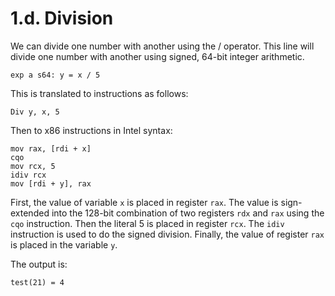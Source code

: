 # 1.d. Division

We can divide one number with another using the / operator. This line will divide one number with another using signed, 64-bit integer arithmetic.

```
exp a s64: y = x / 5
```

This is translated to instructions as follows:

```
Div y, x, 5
```

Then to x86 instructions in Intel syntax:

```
mov rax, [rdi + x]
cqo
mov rcx, 5
idiv rcx
mov [rdi + y], rax
```

First, the value of variable `x` is placed in register `rax`. The value is sign-extended into the 128-bit combination of two registers `rdx` and `rax` using the `cqo` instruction. Then the literal 5 is placed in register `rcx`. The `idiv` instruction is used to do the signed division. Finally, the value of register `rax` is placed in the variable `y`.

The output is:

```
test(21) = 4
```
